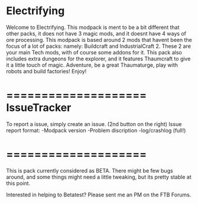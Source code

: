 Electrifying
============
Welcome to Electrifying.
This modpack is ment to be a bit different that other packs, it does not have 3 magic mods, and it doesnt have 4 ways of ore processing. This modpack is based around 2 mods that havent been the focus of a lot of packs: namely: Buildcraft and IndustrialCraft 2. These 2 are your main Tech mods, with of course some addons for it. This pack also includes extra dungeons for the explorer, and it features Thaumcraft to give it a little touch of magic. Adventure, be a great Thaumaturge, play with robots and build factories!
Enjoy!

====================
IssueTracker
====================
To report a issue, simply create an issue. (2nd button on the right)
Issue report format:
-Modpack version
-Problem discription
-log/crashlog (full!)

====================
====================
This is pack currently considered as BETA. There might be few bugs around, and some things might need a little tweaking, but its pretty stable at this point.


Interested in helping to Betatest? Please sent me an PM on the FTB Forums.
